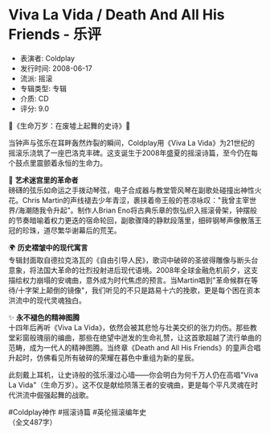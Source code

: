 # Viva La Vida / Death And All His Friends - 乐评

- 表演者: Coldplay
- 发行时间: 2008-06-17
- 流派: 摇滚
- 专辑类型: 专辑
- 介质: CD
- 评分: 9.0

🎵《生命万岁：在废墟上起舞的史诗》🎵

当钟声与弦乐在耳畔轰然炸裂的瞬间，Coldplay用《Viva La Vida》为21世纪的摇滚乐浇筑了一座巴洛克丰碑。这支诞生于2008年盛夏的摇滚诗篇，至今仍在每个鼓点里震颤着永恒的生命力。

🎻 **艺术迷宫里的革命者**  
磅礴的弦乐如命运之手拨动琴弦，电子合成器与教堂管风琴在副歌处碰撞出神性火花。Chris Martin的声线褪去少年青涩，裹挟着帝王般的苍凉咏叹："我曾主宰世界/海潮随我令升起"。制作人Brian Eno将古典乐章的恢弘织入摇滚骨架，钟摆般的节奏暗喻着权力更迭的宿命轮回，副歌骤降的静默段落里，细碎钢琴声像散落王冠的珍珠，道尽繁华谢幕后的荒芜。

🌍 **历史褶皱中的现代寓言**  
专辑封面取自德拉克洛瓦的《自由引导人民》，歌词中破碎的圣彼得雕像与断头台意象，将法国大革命的壮烈投射进后现代语境。2008年全球金融危机前夕，这支描绘权力崩塌的安魂曲，意外成为时代焦虑的预言。当Martin唱到"革命候群在等待/十字架上颠倒的镜像"，我们听见的不只是路易十六的挽歌，更是每个困在资本洪流中的现代灵魂独白。

✨ **永不褪色的精神图腾**  
十四年后再听《Viva La Vida》，依然会被其悲怆与壮美交织的张力灼伤。那些教堂彩窗般瑰丽的编曲，那些在绝望中迸发的生命礼赞，让这首歌超越了流行单曲的范畴，成为一代人的精神图腾。当终章《Death and All His Friends》的童声合唱升起时，仿佛看见所有破碎的荣耀在暮色中重组为新的星辰。

此刻戴上耳机，让史诗般的弦乐漫过心墙——你会明白为何千万人仍在高唱"Viva La Vida"（生命万岁）。这不仅是献给陨落王者的安魂曲，更是每个平凡灵魂在时代洪流中倔强起舞的战歌。

#Coldplay神作 #摇滚诗篇 #英伦摇滚编年史  
（全文487字）
